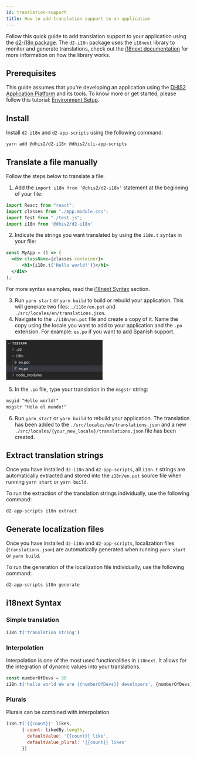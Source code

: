 ```yaml
---
id: translation-support
title: How to add translation support to an application
---
```


Follow this quick guide to add translation support to your application using the [d2-i18n package](https://cnpmjs.org/package/d2-i18n). The `d2-i18n` package uses the `i18next` library to monitor and generate translations, check out the [i18next documentation](https://www.i18next.com/) for more information on how the library works.

## Prerequisites  

This guide assumes that you're developing an application using the [DHIS2 Application Platform](https://platform.dhis2.nu/#/) and its tools. To know more or get started, please follow this tutorial: [Environment Setup](/docs/tutorials/setup-env).

## Install

Install `d2-i18n` and `d2-app-scripts` using the following command:

```shell
yarn add @dhis2/d2-i18n @dhis2/cli-app-scripts
```

## Translate a file manually

Follow the steps below to translate a file:

1. Add the `import i18n from '@dhis2/d2-i18n'` statement at the beginning of your file:

```jsx {43-60} title="src/App.js"
import React from "react";
import classes from "./App.module.css";
import Test from "./test.js";
import i18n from '@dhis2/d2-i18n'
```

2. Indicate the strings you want translated by using the `i18n.t` syntax in your file:

```jsx {43-60} title="src/App.js"
const MyApp = () => (
  <div className={classes.container}>
      <h1>{i18n.t('Hello world!')}</h1>
  </div>
);
```

For more syntax examples, read the [i18next Syntax](#i18next-syntax) section.

3. Run `yarn start` or `yarn build` to build or rebuild your application. This will generate two files: `./i18n/en.pot` and `./src/locales/en/translations.json`.
4. Navigate to the `./i18n/en.pot` file and create a copy of it. Name the copy using the locale you want to add to your application and the `.po` extension. For example: `es.po` if you want to add Spanish support.

![](./assets/es-po-file.png)

5. In the `.po` file, type your translation in the `msgstr` string:

```md
msgid "Hello world!"
msgstr "Hola el mundo!"
```

6. Run `yarn start` or `yarn build` to rebuild your application. The translation has been added to the `./src/locales/en/translations.json` and a new `./src/locales/{your_new_locale}/translations.json` file has been created.


## Extract translation strings

Once you have installed `d2-i18n` and `d2-app-scripts`, all `i18n.t` strings are automatically extracted and stored into the `i18n/en.pot` source file when running `yarn start` or `yarn build`.

To run the extraction of the translation strings individually, use the following command:

```shell
d2-app-scripts i18n extract
```

## Generate localization files

Once you have installed `d2-i18n` and `d2-app-scripts`, localization files (`translations.json`) are automatically generated when running `yarn start` or `yarn build`.

To run the generation of the localization file individually, use the following command:

```shell
d2-app-scripts i18n generate
```

## i18next Syntax

### Simple translation

```js
i18n.t('translation string')
```

### Interpolation

Interpolation is one of the most used functionalities in `i18next`. It allows for the integration of dynamic values into your translations.

```js
const numberOfDevs = 30
i18n.t('hello world We are {{numberOfDevs}} developers', {numberOfDevs})
```

### Plurals

Plurals can be combined with interpolation.

```js
i18n.t('{{count}}' likes,
      { count: likedBy.length,
        defaultValue: '{{count}} like',
        defaultValue_plural: '{{count}} likes'
      })
```
